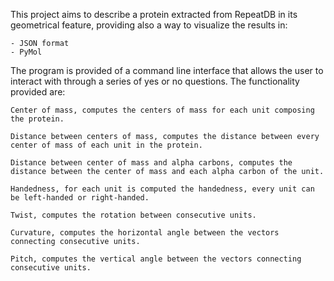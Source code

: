 This project aims to describe a protein extracted from RepeatDB in its geometrical feature, providing also a way to visualize the results in:

    - JSON format
    - PyMol 

The program is provided of a command line interface that allows the user to interact with through a series of yes or no questions. 
The functionality provided are:

    Center of mass, computes the centers of mass for each unit composing the protein. 

    Distance between centers of mass, computes the distance between every center of mass of each unit in the protein. 

    Distance between center of mass and alpha carbons, computes the distance between the center of mass and each alpha carbon of the unit. 

    Handedness, for each unit is computed the handedness, every unit can be left-handed or right-handed.

    Twist, computes the rotation between consecutive units.

    Curvature, computes the horizontal angle between the vectors connecting consecutive units. 

    Pitch, computes the vertical angle between the vectors connecting consecutive units. 

